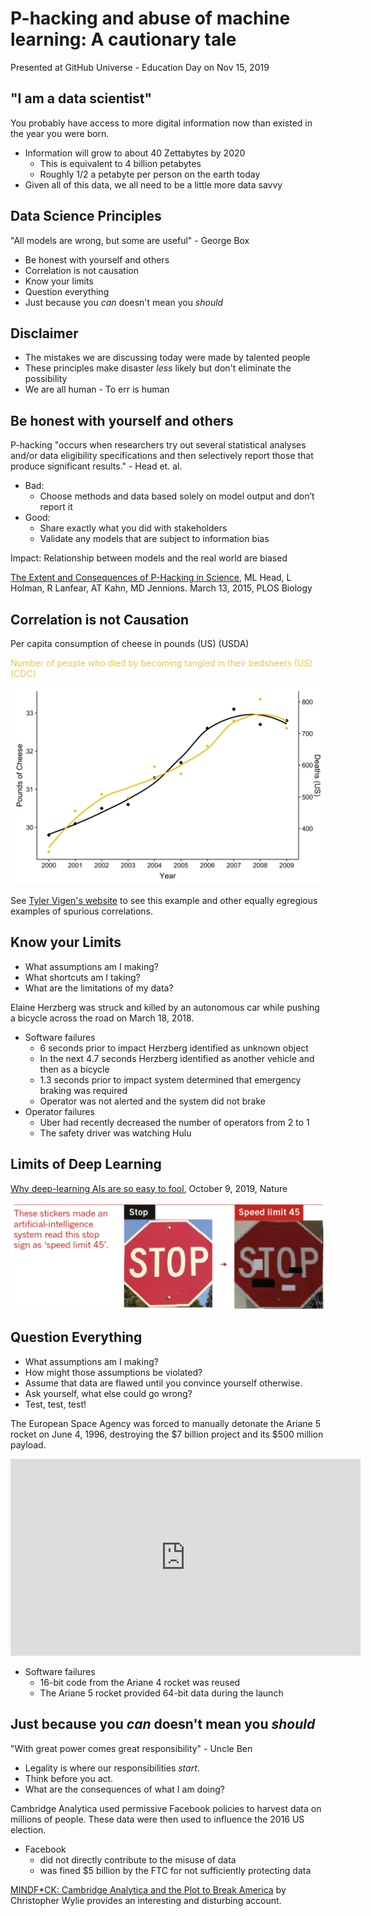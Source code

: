 # P-hacking and abuse of machine learning: A cautionary tale

Presented at GitHub Universe - Education Day on Nov 15, 2019

## "I am a data scientist"

You probably have access to more digital information now than existed in the year you were born.

* Information will grow to about 40 Zettabytes by 2020
    * This is equivalent to 4 billion petabytes
    * Roughly 1/2 a petabyte per person on the earth today
* Given all of this data, we all need to be a little more data savvy

## Data Science Principles

"All models are wrong, but some are useful" - George Box

* Be honest with yourself and others
* Correlation is not causation
* Know your limits
* Question everything
* Just because you *can* doesn't mean you *should*

## Disclaimer

* The mistakes we are discussing today were made by talented people
* These principles make disaster *less* likely but don't eliminate the possibility
* We are all human - To err is human

## Be honest with yourself and others

P-hacking "occurs when researchers try out several statistical analyses and/or data eligibility specifications and then selectively report those that produce significant results." - Head et. al.

* Bad:
    * Choose methods and data based solely on model output and don’t report it
* Good:
    * Share exactly what you did with stakeholders
    * Validate any models that are subject to information bias

Impact: Relationship between models and the real world are biased

[The Extent and Consequences of P-Hacking in Science](https://doi.org/10.1371/journal.pbio.1002106), ML Head, L Holman, R Lanfear, AT Kahn, MD Jennions. March 13, 2015, PLOS Biology

## Correlation is not Causation

Per capita consumption of cheese in pounds (US) (USDA)

<span style="color:#E8CA44">Number of people who died by becoming tangled in their bedsheets (US) (CDC)</span>

![](phack.png)

See [Tyler Vigen's website](http://tylervigen.com/view_correlation?id=7) to see this example and other equally egregious examples of spurious correlations.

## Know your Limits

* What assumptions am I making?
* What shortcuts am I taking?
* What are the limitations of my data?

Elaine Herzberg was struck and killed by an autonomous car while pushing a bicycle across the road on March 18, 2018.

* Software failures
    * 6 seconds prior to impact Herzberg identified as unknown object
    * In the next 4.7 seconds Herzberg identified as another vehicle and then as a bicycle
    * 1.3 seconds prior to impact system determined that emergency braking was required
    * Operator was not alerted and the system did not brake
* Operator failures
    * Uber had recently decreased the number of operators from 2 to 1
    * The safety driver was watching Hulu

## Limits of Deep Learning

[Why deep-learning AIs are so easy to fool](https://www.nature.com/articles/d41586-019-03013-5), October 9, 2019, Nature

![](Nature.png)

## Question Everything

* What assumptions am I making?
* How might those assumptions be violated?
* Assume that data are flawed until you convince yourself otherwise.
* Ask yourself, what else could go wrong?
* Test, test, test!

The European Space Agency was forced to manually detonate the Ariane 5 rocket on June 4, 1996, destroying the $7 billion project and its $500 million payload.

<iframe width="560" height="315" src="https://www.youtube.com/embed/gp_D8r-2hwk" frameborder="0" allow="accelerometer; autoplay; encrypted-media; gyroscope; picture-in-picture" allowfullscreen></iframe>

* Software failures
    * 16-bit code from the Ariane 4 rocket was reused
    * The Ariane 5 rocket provided 64-bit data during the launch

## Just because you *can* doesn't mean you *should*

"With great power comes great responsibility" - Uncle Ben

* Legality is where our responsibilities *start*.
* Think before you act.
* What are the consequences of what I am doing?

Cambridge Analytica used permissive Facebook policies to harvest data on millions of people. These data were then used to influence the 2016 US election.

* Facebook
    * did not directly contribute to the misuse of data
    * was fined $5 billion by the FTC for not sufficiently protecting data

[MINDF*CK: Cambridge Analytica and the Plot to Break America](https://www.amazon.com/dp/1984854631/ref=cm_sw_r_tw_dp_U_x_PWXYDbXT9N8MY) by Christopher Wylie provides an interesting and disturbing account.